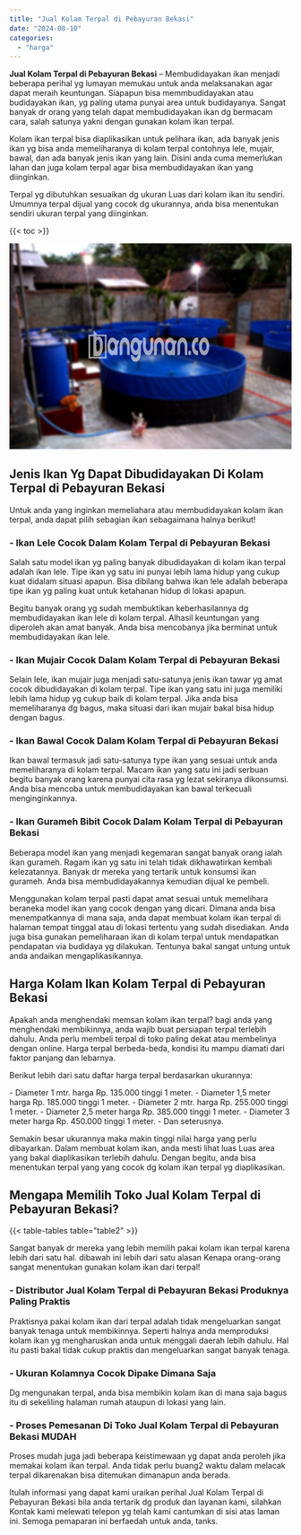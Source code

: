 ```yaml
---
title: "Jual Kolam Terpal di Pebayuran Bekasi"
date: "2024-08-10"
categories: 
  - "harga"
---
```


**Jual Kolam Terpal di Pebayuran Bekasi** – Membudidayakan ikan menjadi beberapa perihal yg lumayan memukau untuk anda melaksanakan agar dapat meraih keuntungan. Siapapun bisa memmbudidayakan atau budidayakan ikan, yg paling utama punyai area untuk budidayanya. Sangat banyak dr orang yang telah dapat membudidayakan ikan dg bermacam cara, salah satunya yakni dengan gunakan kolam ikan terpal.

Kolam ikan terpal bisa diaplikasikan untuk pelihara ikan, ada banyak jenis ikan yg bisa anda memeliharanya di kolam terpal contohnya lele, mujair, bawal, dan ada banyak jenis ikan yang lain. Disini anda cuma memerlukan lahan dan juga kolam terpal agar bisa membudidayakan ikan yang diinginkan.

Terpal yg dibutuhkan sesuaikan dg ukuran Luas dari kolam ikan itu sendiri. Umumnya terpal dijual yang cocok dg ukurannya, anda bisa menentukan sendiri ukuran terpal yang diinginkan.

{{< toc >}}

![Jual Kolam Terpal di Pebayuran Bekasi](/images/jual-kolam-terpal-32.png)

## Jenis Ikan Yg Dapat Dibudidayakan Di Kolam Terpal di Pebayuran Bekasi

Untuk anda yang inginkan memeliahara atau membudidayakan kolam ikan terpal, anda dapat pilih sebagian ikan sebagaimana halnya berikut!

### \- Ikan Lele Cocok Dalam Kolam Terpal di Pebayuran Bekasi

Salah satu model ikan yg paling banyak dibudidayakan di kolam ikan terpal adalah ikan lele. Tipe ikan yg satu ini punyai lebih lama hidup yang cukup kuat didalam situasi apapun. Bisa dibilang bahwa ikan lele adalah beberapa tipe ikan yg paling kuat untuk ketahanan hidup di lokasi apapun.

Begitu banyak orang yg sudah membuktikan keberhasilannya dg membudidayakan ikan lele di kolam terpal. Alhasil keuntungan yang diperoleh akan amat banyak. Anda bisa mencobanya jika berminat untuk membudidayakan ikan lele.

### \- Ikan Mujair Cocok Dalam Kolam Terpal di Pebayuran Bekasi

Selain lele, ikan mujair juga menjadi satu-satunya jenis ikan tawar yg amat cocok dibudidayakan di kolam terpal. Tipe ikan yang satu ini juga memiliki lebih lama hidup yg cukup baik di kolam terpal. Jika anda bisa memeliharanya dg bagus, maka situasi dari ikan mujair bakal bisa hidup dengan bagus.

### \- Ikan Bawal Cocok Dalam Kolam Terpal di Pebayuran Bekasi

Ikan bawal termasuk jadi satu-satunya type ikan yang sesuai untuk anda memeliharanya di kolam terpal. Macam ikan yang satu ini jadi serbuan begitu banyak orang karena punyai cita rasa yg lezat sekiranya dikonsumsi. Anda bisa mencoba untuk membudidayakan kan bawal terkecuali menginginkannya.

### \- Ikan Gurameh Bibit Cocok Dalam Kolam Terpal di Pebayuran Bekasi

Beberapa model ikan yang menjadi kegemaran sangat banyak orang ialah ikan gurameh. Ragam ikan yg satu ini telah tidak dikhawatirkan kembali kelezatannya. Banyak dr mereka yang tertarik untuk konsumsi ikan gurameh. Anda bisa membudidayakannya kemudian dijual ke pembeli.

Menggunakan kolam terpal pasti dapat amat sesuai untuk memelihara beraneka model ikan yang cocok dengan yang dicari. Dimana anda bisa menempatkannya di mana saja, anda dapat membuat kolam ikan terpal di halaman tempat tinggal atau di lokasi tertentu yang sudah disediakan. Anda juga bisa gunakan pemeliharaan ikan di kolam terpal untuk mendapatkan pendapatan via budidaya yg dilakukan. Tentunya bakal sangat untung untuk anda andaikan mengaplikasikannya.

## Harga Kolam Ikan Kolam Terpal di Pebayuran Bekasi

Apakah anda menghendaki memsan kolam ikan terpal? bagi anda yang menghendaki membikinnya, anda wajib buat persiapan terpal terlebih dahulu. Anda perlu membeli terpal di toko paling dekat atau membelinya dengan online. Harga terpal berbeda-beda, kondisi itu mampu diamati dari faktor panjang dan lebarnya.

Berikut lebih dari satu daftar harga terpal berdasarkan ukurannya:

\- Diameter 1 mtr. harga Rp. 135.000 tinggi 1 meter. - Diameter 1,5 meter harga Rp. 185.000 tinggi 1 meter. - Diameter 2 mtr. harga Rp. 255.000 tinggi 1 meter. - Diameter 2,5 meter harga Rp. 385.000 tinggi 1 meter. - Diameter 3 meter harga Rp. 450.000 tinggi 1 meter. - Dan seterusnya.

Semakin besar ukurannya maka makin tinggi nilai harga yang perlu dibayarkan. Dalam membuat kolam ikan, anda mesti lihat luas Luas area yang bakal diaplikasikan terlebih dahulu. Dengan begitu, anda bisa menentukan terpal yang yang cocok dg kolam ikan terpal yg diaplikasikan.

## Mengapa Memilih Toko Jual Kolam Terpal di Pebayuran Bekasi?

{{< table-tables table="table2" >}}

Sangat banyak dr mereka yang lebih memilih pakai kolam ikan terpal karena lebih dari satu hal. dibawah ini lebih dari satu alasan Kenapa orang-orang sangat menentukan gunakan kolam ikan dari terpal!

### \- Distributor Jual Kolam Terpal di Pebayuran Bekasi Produknya Paling Praktis

Praktisnya pakai kolam ikan dari terpal adalah tidak mengeluarkan sangat banyak tenaga untuk membikinnya. Seperti halnya anda memproduksi kolam ikan yg mengharuskan anda untuk menggali daerah lebih dahulu. Hal itu pasti bakal tidak cukup praktis dan mengeluarkan sangat banyak tenaga.

### \- Ukuran Kolamnya Cocok Dipake Dimana Saja

Dg mengunakan terpal, anda bisa membikin kolam ikan di mana saja bagus itu di sekeliling halaman rumah ataupun di lokasi yang lain.

### \- Proses Pemesanan Di Toko Jual Kolam Terpal di Pebayuran Bekasi MUDAH

Proses mudah juga jadi beberapa keistimewaan yg dapat anda peroleh jika memakai kolam ikan terpal. Anda tidak perlu buang2 waktu dalam melacak terpal dikarenakan bisa ditemukan dimanapun anda berada.

Itulah informasi yang dapat kami uraikan perihal Jual Kolam Terpal di Pebayuran Bekasi bila anda tertarik dg produk dan layanan kami, silahkan Kontak kami melewati telepon yg telah kami cantumkan di sisi atas laman ini. Semoga pemaparan ini berfaedah untuk anda, tanks.
